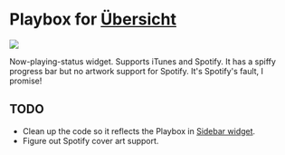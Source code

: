 # Playbox for [Übersicht](http://tracesof.net/uebersicht/)

![](https://raw.githubusercontent.com/Pe8er/Playbox.Widget/master/Playbox/screenshot.png)

Now-playing-status widget. Supports iTunes and Spotify. It has a spiffy progress bar but no artwork support for Spotify. It's Spotify's fault, I promise!

## TODO
- Clean up the code so it reflects the Playbox in [Sidebar widget](https://github.com/Pe8er/Sidebar.Widget).
- Figure out Spotify cover art support.